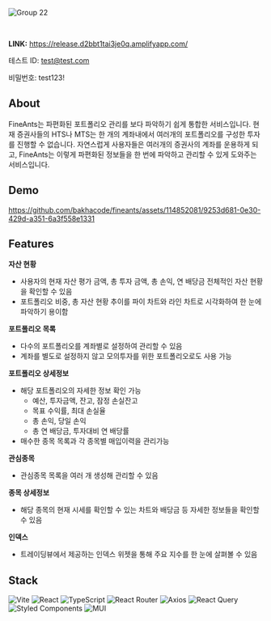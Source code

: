 ![Group 22](https://github.com/fine-ants/frontend/assets/114852081/2be2569b-448a-481f-ab49-d1eb53452683)

<br>

**LINK:** https://release.d2bbt1tai3je0q.amplifyapp.com/

테스트 ID: test@test.com

비밀번호: test123! 

## About

FineAnts는 파편화된 포트폴리오 관리를 보다 파악하기 쉽게 통합한 서비스입니다. 현재 증권사들의 HTS나 MTS는 한 개의 계좌내에서 여러개의 포트폴리오를 구성한 투자를 진행할 수 없습니다. 자연스럽게 사용자들은 여러개의 증권사의 계좌를 운용하게 되고, FineAnts는 이렇게 파편화된 정보들을 한 번에 파악하고 관리할 수 있게 도와주는 서비스입니다.

## Demo

https://github.com/bakhacode/fineants/assets/114852081/9253d681-0e30-429d-a351-6a3f558e1331

## Features

**자산 현황**

- 사용자의 현재 자산 평가 금액, 총 투자 금액, 총 손익, 연 배당금 전체적인 자산 현황을 확인할 수 있음
- 포트폴리오 비중, 총 자산 현황 추이를 파이 차트와 라인 차트로 시각화하여 한 눈에 파악하기 용이함

**포트폴리오 목록**

- 다수의 포트폴리오를 계좌별로 설정하여 관리할 수 있음
- 계좌를 별도로 설정하지 않고 모의투자를 위한 포트폴리오로도 사용 가능

**포트폴리오 상세정보**

- 해당 포트폴리오의 자세한 정보 확인 가능
  - 예산, 투자금액, 잔고, 잠정 손실잔고
  - 목표 수익률, 최대 손실율
  - 총 손익, 당일 손익
  - 총 연 배당금, 투자대비 연 배당률
- 매수한 종목 목록과 각 종목별 매입이력을 관리가능

**관심종목**

- 관심종목 목록을 여러 개 생성해 관리할 수 있음

**종목 상세정보**

- 해당 종목의 현재 시세를 확인할 수 있는 차트와 배당금 등 자세한 정보들을 확인할 수 있음

**인덱스**

- 트레이딩뷰에서 제공하는 인덱스 위젯을 통해 주요 지수를 한 눈에 살펴볼 수 있음

## Stack

![Vite](https://img.shields.io/badge/vite-%23646CFF.svg?style=for-the-badge&logo=vite&logoColor=white)
![React](https://img.shields.io/badge/react-%2320232a.svg?style=for-the-badge&logo=react&logoColor=%2361DAFB)
![TypeScript](https://img.shields.io/badge/typescript-%23007ACC.svg?style=for-the-badge&logo=typescript&logoColor=white)
![React Router](https://img.shields.io/badge/React_Router-CA4245?style=for-the-badge&logo=react-router&logoColor=white)
![Axios](https://img.shields.io/badge/axios-671DDF?style=for-the-badge&logo=axios&logoColor=white)
![React Query](https://img.shields.io/badge/-tanstack%20Query-FF4154?style=for-the-badge&logo=react%20query&logoColor=white)
![Styled Components](https://img.shields.io/badge/styled--components-DB7093?style=for-the-badge&logo=styled-components&logoColor=white)
![MUI](https://img.shields.io/badge/-MUI-007FFF?style=for-the-badge&logo=mui&logoColor=white)
